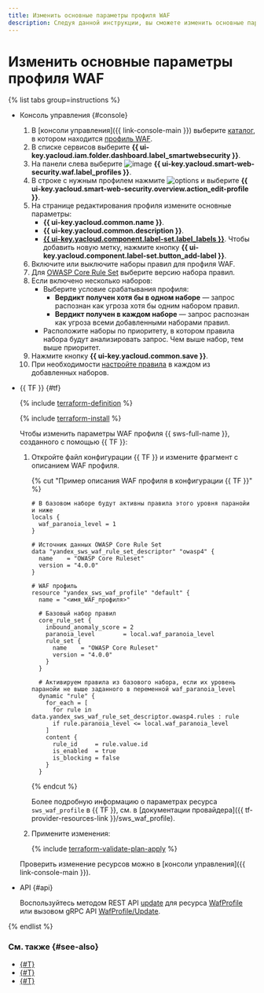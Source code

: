 ```yaml
---
title: Изменить основные параметры профиля WAF
description: Следуя данной инструкции, вы сможете изменить основные параметры профиля WAF.
---
```


# Изменить основные параметры профиля WAF

{% list tabs group=instructions %}

- Консоль управления {#console}

  1. В [консоли управления]({{ link-console-main }}) выберите [каталог](../../resource-manager/concepts/resources-hierarchy.md#folder), в котором находится [профиль WAF](../concepts/waf.md).
  1. В списке сервисов выберите **{{ ui-key.yacloud.iam.folder.dashboard.label_smartwebsecurity }}**.
  1. На панели слева выберите ![image](../../_assets/smartwebsecurity/waf.svg) **{{ ui-key.yacloud.smart-web-security.waf.label_profiles }}**.
  1. В строке с нужным профилем нажмите ![options](../../_assets/console-icons/ellipsis.svg) и выберите **{{ ui-key.yacloud.smart-web-security.overview.action_edit-profile }}**.
  1. На странице редактирования профиля измените основные параметры:
      * **{{ ui-key.yacloud.common.name }}**.
      * **{{ ui-key.yacloud.common.description }}**.
      * [**{{ ui-key.yacloud.component.label-set.label_labels }}**](../../resource-manager/concepts/labels.md). Чтобы добавить новую метку, нажмите кнопку **{{ ui-key.yacloud.component.label-set.button_add-label }}**.
  1. Включите или выключите наборы правил для профиля WAF.
  1. Для [OWASP Core Rule Set](https://coreruleset.org/) выберите версию набора правил.
  1. Если включено несколько наборов:
     * Выберите условие срабатывания профиля:
       * **Вердикт получен хотя бы в одном наборе** — запрос распознан как угроза хотя бы одним набором правил.
       * **Вердикт получен в каждом наборе** — запрос распознан как угроза всеми добавленными наборами правил.
     * Расположите наборы по приоритету, в котором правила набора будут анализировать запрос. Чем выше набор, тем выше приоритет.
  1. Нажмите кнопку **{{ ui-key.yacloud.common.save }}**.
  1. При необходимости [настройте правила](configure-set-rules.md) в каждом из добавленных наборов.

- {{ TF }} {#tf}

  {% include [terraform-definition](../../_tutorials/_tutorials_includes/terraform-definition.md) %}

  {% include [terraform-install](../../_includes/terraform-install.md) %}

  Чтобы изменить параметры WAF профиля {{ sws-full-name }}, созданного с помощью {{ TF }}:

  1. Откройте файл конфигурации {{ TF }} и измените фрагмент с описанием WAF профиля.

     {% cut "Пример описания WAF профиля в конфигурации {{ TF }}" %}

      ```hcl
      # В базовом наборе будут активны правила этого уровня паранойи и ниже
      locals {
        waf_paranoia_level = 1
      }

      # Источник данных OWASP Core Rule Set
      data "yandex_sws_waf_rule_set_descriptor" "owasp4" {
        name    = "OWASP Core Ruleset"
        version = "4.0.0"
      }

      # WAF профиль
      resource "yandex_sws_waf_profile" "default" {
        name = "<имя_WAF_профиля>"

        # Базовый набор правил
        core_rule_set {
          inbound_anomaly_score = 2
          paranoia_level        = local.waf_paranoia_level
          rule_set {
            name    = "OWASP Core Ruleset"
            version = "4.0.0"
          }
        }

        # Активируем правила из базового набора, если их уровень паранойи не выше заданного в переменной waf_paranoia_level
        dynamic "rule" {
          for_each = [
            for rule in data.yandex_sws_waf_rule_set_descriptor.owasp4.rules : rule
            if rule.paranoia_level <= local.waf_paranoia_level
          ]
          content {
            rule_id     = rule.value.id
            is_enabled  = true
            is_blocking = false
          }
        }
      ```

     {% endcut %}

      Более подробную информацию о параметрах ресурса `sws_waf_profile` в {{ TF }}, см. в [документации провайдера]({{ tf-provider-resources-link }}/sws_waf_profile).

  1. Примените изменения:

       {% include [terraform-validate-plan-apply](../../_tutorials/_tutorials_includes/terraform-validate-plan-apply.md) %}

  Проверить изменение ресурсов можно в [консоли управления]({{ link-console-main }}).

- API {#api}

  Воспользуйтесь методом REST API [update](../waf/api-ref/WafProfile/update.md) для ресурса [WafProfile](../waf/api-ref/WafProfile/) или вызовом gRPC API [WafProfile/Update](../waf/api-ref/grpc/WafProfile/update.md).

{% endlist %}

### См. также {#see-also}

* [{#T}](waf-profile-delete.md)
* [{#T}](rule-add.md)
* [{#T}](rule-update.md)
